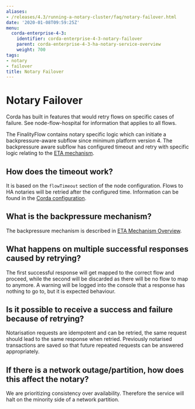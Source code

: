 ```yaml
---
aliases:
- /releases/4.3/running-a-notary-cluster/faq/notary-failover.html
date: '2020-01-08T09:59:25Z'
menu:
  corda-enterprise-4-3:
    identifier: corda-enterprise-4-3-notary-failover
    parent: corda-enterprise-4-3-ha-notary-service-overview
    weight: 700
tags:
- notary
- failover
title: Notary Failover
---
```



# Notary Failover

Corda has built in features that would retry flows on specific cases of failure. See node-flow-hospital for information that applies to all flows.

The FinalityFlow contains notary specific logic which can initiate a backpressure-aware subflow since minimum platform version 4.
The backpressure aware subflow has configured timeout and retry with specific logic relating
to the [ETA mechanism](eta-mechanism.md).

## How does the timeout work?

It is based on the `flowTimeout` section of the node configuration. Flows to HA notaries will be retried after the configured
time. Information can be found in the [Corda configuration](../../corda-configuration-file.md).

## What is the backpressure mechanism?

The backpressure mechanism is described in [ETA Mechanism Overview](eta-mechanism.md).


## What happens on multiple successful responses caused by retrying?

The first successful response will get mapped to the correct flow and proceed, while the second will be discarded as there will
be no flow to map to anymore. A warning will be logged into the console that a response has nothing to go to, but it is expected
behaviour.

## Is it possible to receive a success and failure because of retrying?

Notarisation requests are idempotent and can be retried, the same request should lead to the same response when retried.
Previously notarised transactions are saved so that future repeated requests can be answered appropriately.

## If there is a network outage/partition, how does this affect the notary?

We are prioritizing consistency over availability. Therefore the service will halt on the minority side of a network partition.
